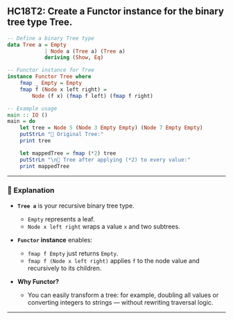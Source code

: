 HC18T2: Create a Functor instance for the binary tree type Tree.
---


```haskell
-- Define a binary Tree type
data Tree a = Empty
            | Node a (Tree a) (Tree a)
            deriving (Show, Eq)

-- Functor instance for Tree
instance Functor Tree where
    fmap _ Empty = Empty
    fmap f (Node x left right) =
        Node (f x) (fmap f left) (fmap f right)

-- Example usage
main :: IO ()
main = do
    let tree = Node 5 (Node 3 Empty Empty) (Node 7 Empty Empty)
    putStrLn "🌳 Original Tree:"
    print tree

    let mappedTree = fmap (*2) tree
    putStrLn "\n🔁 Tree after applying (*2) to every value:"
    print mappedTree
```

---

### 🧠 Explanation

- **`Tree a`** is your recursive binary tree type.
  - `Empty` represents a leaf.
  - `Node x left right` wraps a value `x` and two subtrees.

- **`Functor` instance** enables:
  - `fmap f Empty` just returns `Empty`.
  - `fmap f (Node x left right)` applies `f` to the node value and recursively to its children.

- **Why Functor?**
  - You can easily transform a tree: for example, doubling all values or converting integers to strings — without rewriting traversal logic.



---

